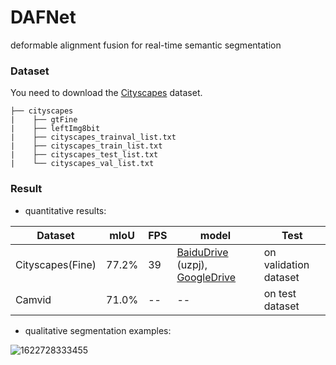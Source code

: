 # DAFNet

deformable alignment fusion for real-time semantic segmentation

### Dataset

You need to download the [Cityscapes](https://www.cityscapes-dataset.com/downloads/) dataset.

```
├── cityscapes
|    ├── gtFine
|    ├── leftImg8bit
|    ├── cityscapes_trainval_list.txt
|    ├── cityscapes_train_list.txt
|    ├── cityscapes_test_list.txt
|    └── cityscapes_val_list.txt 
```







### Result

- quantitative results:

| Dataset          | mIoU  | FPS  | model                                                        | Test                  |
| ---------------- | ----- | ---- | ------------------------------------------------------------ | --------------------- |
| Cityscapes(Fine) | 77.2% | 39   | [BaiduDrive](https://pan.baidu.com/s/1jsi1fiG474KA3DDbGJ3hzQ) (uzpj),  [GoogleDrive](https://drive.google.com/file/d/1PTI4nzjdx4iC7G_8q9BA5y9t-UXBYzxa/view?usp=sharing) | on validation dataset |
| Camvid           | 71.0% | --   | --                                                           | on test dataset       |

- qualitative segmentation examples:

![1622728333455](/Users/mac/Desktop/1622728333455.gif)
